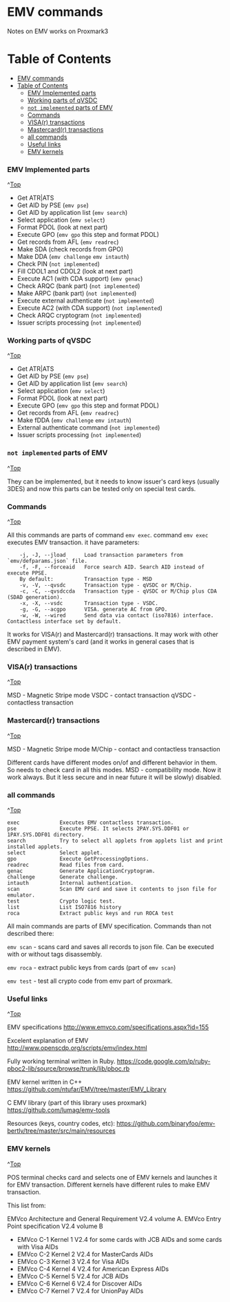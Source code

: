# EMV commands
<a id="top"></a>

Notes on EMV works on Proxmark3

# Table of Contents
- [EMV commands](#emv-commands)
- [Table of Contents](#table-of-contents)
    - [EMV Implemented parts](#emv-implemented-parts)
    - [Working parts of qVSDC](#working-parts-of-qvsdc)
    - [`not implemented` parts of EMV](#not-implemented-parts-of-emv)
    - [Commands](#commands)
    - [VISA(r) transactions](#visar-transactions)
    - [Mastercard(r) transactions](#mastercardr-transactions)
    - [all commands](#all-commands)
    - [Useful links](#useful-links)
    - [EMV kernels](#emv-kernels)



### EMV Implemented parts
^[Top](#top)

- Get ATR|ATS
- Get AID by PSE (`emv pse`)
- Get AID by application list (`emv search`)
- Select application (`emv select`)
- Format PDOL (look at next part)
- Execute GPO (`emv gpo` this step and format PDOL)
- Get records from AFL (`emv readrec`)
- Make SDA (check records from GPO)
- Make DDA (`emv challenge` `emv intauth`)
- Check PIN (`not implemented`)
- Fill CDOL1 and CDOL2 (look at next part)
- Execute AC1 (with CDA support) (`emv genac`)
- Check ARQC (bank part) (`not implemented`)
- Make ARPC (bank part) (`not implemented`)
- Execute external authenticate (`not implemented`)
- Execute AC2 (with CDA support) (`not implemented`)
- Check ARQC cryptogram (`not implemented`)
- Issuer scripts processing (`not implemented`)

### Working parts of qVSDC
^[Top](#top)

- Get ATR|ATS
- Get AID by PSE (`emv pse`)
- Get AID by application list (`emv search`)
- Select application (`emv select`)
- Format PDOL (look at next part)
- Execute GPO (`emv gpo` this step and format PDOL)
- Get records from AFL (`emv readrec`)
- Make fDDA (`emv challenge` `emv intauth`)
- External authenticate command (`not implemented`)
- Issuer scripts processing (`not implemented`)

### `not implemented` parts of EMV
^[Top](#top)

They can be implemented, but it needs to know issuer's card keys (usually 3DES) and now this parts can be tested only on special test cards.

### Commands
^[Top](#top)

All this commands are parts of command `emv exec`. 
command `emv exec` executes EMV transaction. it have parameters:
```
    -j, -J, --jload      Load transaction parameters from `emv/defparams.json` file.
    -f, -F, --forceaid   Force search AID. Search AID instead of execute PPSE.
    By default:          Transaction type - MSD
    -v, -V, --qvsdc      Transaction type - qVSDC or M/Chip.
    -c, -C, --qvsdccda   Transaction type - qVSDC or M/Chip plus CDA (SDAD generation).
    -x, -X, --vsdc       Transaction type - VSDC. 
    -g, -G, --acgpo      VISA. generate AC from GPO.
    -w, -W, --wired      Send data via contact (iso7816) interface. Contactless interface set by default.
```
It works for VISA(r) and Mastercard(r) transactions. It may work with other EMV payment system's card (and it works in general cases that is described in EMV).

### VISA(r) transactions
^[Top](#top)

MSD - Magnetic Stripe mode
VSDC - contact transaction
qVSDC - contactless transaction

### Mastercard(r) transactions
^[Top](#top)

MSD - Magnetic Stripe mode
M/Chip - contact and contactless transaction

Different cards have different modes on/of and different behavior in them. So needs to check card in all this modes.
MSD - compatibility mode. Now it work always. But it less secure and in near future it will be slowly) disabled.

### all commands
^[Top](#top)

```
exec             Executes EMV contactless transaction.
pse              Execute PPSE. It selects 2PAY.SYS.DDF01 or 1PAY.SYS.DDF01 directory.
search           Try to select all applets from applets list and print installed applets.
select           Select applet.
gpo              Execute GetProcessingOptions.
readrec          Read files from card.
genac            Generate ApplicationCryptogram.
challenge        Generate challenge.
intauth          Internal authentication.
scan             Scan EMV card and save it contents to json file for emulator.
test             Crypto logic test.
list             List ISO7816 history
roca             Extract public keys and run ROCA test
```

All main commands are parts of EMV specification. Commands than not described there:

`emv scan` - scans card and saves all records to json file. Can be executed with or without tags disassembly. 

`emv roca` - extract public keys from cards (part of `emv scan`)

`emv test` - test all crypto code from emv part of proxmark.

### Useful links
^[Top](#top)

EMV specifications
http://www.emvco.com/specifications.aspx?id=155

Excelent explanation of EMV
http://www.openscdp.org/scripts/emv/index.html

Fully working terminal written in Ruby.
https://code.google.com/p/ruby-pboc2-lib/source/browse/trunk/lib/pboc.rb

EMV kernel written in C++
https://github.com/ntufar/EMV/tree/master/EMV_Library

C EMV library (part of this library uses proxmark)
https://github.com/lumag/emv-tools

Resources (keys, country codes, etc):
https://github.com/binaryfoo/emv-bertlv/tree/master/src/main/resources

### EMV kernels
^[Top](#top)

POS terminal checks card and selects one of EMV kernels and launches it for EMV transaction. Different kernels have different rules to make EMV transaction.

This list from:

EMVco Architecture and General Requirement V2.4 volume A.
EMVco Entry Point specification V2.4 volume B

- EMVco C-1 Kernel 1 V2.4 for some cards with JCB AIDs and some cards with Visa AIDs
- EMVco C-2 Kernel 2 V2.4 for MasterCards AIDs
- EMVco C-3 Kernel 3 V2.4 for Visa AIDs
- EMVco C-4 Kernel 4 V2.4 for American Express AIDs
- EMVco C-5 Kernel 5 V2.4 for JCB AIDs
- EMVco C-6 Kernel 6 V2.4 for Discover AIDs
- EMVco C-7 Kernel 7 V2.4 for UnionPay AIDs
